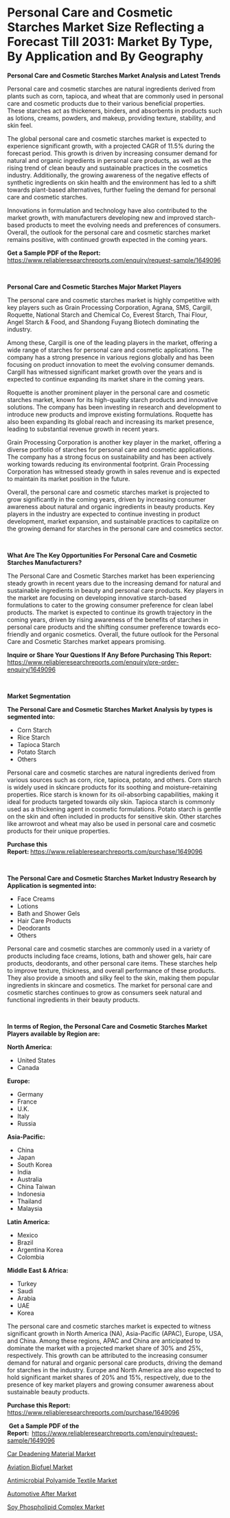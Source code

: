 <p><h1>Personal Care and Cosmetic Starches Market Size Reflecting a Forecast Till 2031: Market By Type, By Application and By Geography</h1></p><p><strong>Personal Care and Cosmetic Starches Market Analysis and Latest Trends</strong></p>
<p><p>Personal care and cosmetic starches are natural ingredients derived from plants such as corn, tapioca, and wheat that are commonly used in personal care and cosmetic products due to their various beneficial properties. These starches act as thickeners, binders, and absorbents in products such as lotions, creams, powders, and makeup, providing texture, stability, and skin feel.</p><p>The global personal care and cosmetic starches market is expected to experience significant growth, with a projected CAGR of 11.5% during the forecast period. This growth is driven by increasing consumer demand for natural and organic ingredients in personal care products, as well as the rising trend of clean beauty and sustainable practices in the cosmetics industry. Additionally, the growing awareness of the negative effects of synthetic ingredients on skin health and the environment has led to a shift towards plant-based alternatives, further fueling the demand for personal care and cosmetic starches.</p><p>Innovations in formulation and technology have also contributed to the market growth, with manufacturers developing new and improved starch-based products to meet the evolving needs and preferences of consumers. Overall, the outlook for the personal care and cosmetic starches market remains positive, with continued growth expected in the coming years.</p></p>
<p><strong>Get a Sample PDF of the Report:&nbsp;</strong> <a href="https://www.reliableresearchreports.com/enquiry/request-sample/1649096">https://www.reliableresearchreports.com/enquiry/request-sample/1649096</a></p>
<p>&nbsp;</p>
<p><strong>Personal Care and Cosmetic Starches Major Market Players</strong></p>
<p><p>The personal care and cosmetic starches market is highly competitive with key players such as Grain Processing Corporation, Agrana, SMS, Cargill, Roquette, National Starch and Chemical Co, Everest Starch, Thai Flour, Angel Starch & Food, and Shandong Fuyang Biotech dominating the industry.</p><p>Among these, Cargill is one of the leading players in the market, offering a wide range of starches for personal care and cosmetic applications. The company has a strong presence in various regions globally and has been focusing on product innovation to meet the evolving consumer demands. Cargill has witnessed significant market growth over the years and is expected to continue expanding its market share in the coming years.</p><p>Roquette is another prominent player in the personal care and cosmetic starches market, known for its high-quality starch products and innovative solutions. The company has been investing in research and development to introduce new products and improve existing formulations. Roquette has also been expanding its global reach and increasing its market presence, leading to substantial revenue growth in recent years.</p><p>Grain Processing Corporation is another key player in the market, offering a diverse portfolio of starches for personal care and cosmetic applications. The company has a strong focus on sustainability and has been actively working towards reducing its environmental footprint. Grain Processing Corporation has witnessed steady growth in sales revenue and is expected to maintain its market position in the future.</p><p>Overall, the personal care and cosmetic starches market is projected to grow significantly in the coming years, driven by increasing consumer awareness about natural and organic ingredients in beauty products. Key players in the industry are expected to continue investing in product development, market expansion, and sustainable practices to capitalize on the growing demand for starches in the personal care and cosmetics sector.</p></p>
<p>&nbsp;</p>
<p><strong>What Are The Key Opportunities For Personal Care and Cosmetic Starches Manufacturers?</strong></p>
<p><p>The Personal Care and Cosmetic Starches market has been experiencing steady growth in recent years due to the increasing demand for natural and sustainable ingredients in beauty and personal care products. Key players in the market are focusing on developing innovative starch-based formulations to cater to the growing consumer preference for clean label products. The market is expected to continue its growth trajectory in the coming years, driven by rising awareness of the benefits of starches in personal care products and the shifting consumer preference towards eco-friendly and organic cosmetics. Overall, the future outlook for the Personal Care and Cosmetic Starches market appears promising.</p></p>
<p><strong>Inquire or Share Your Questions If Any Before Purchasing This Report:</strong> <a href="https://www.reliableresearchreports.com/enquiry/pre-order-enquiry/1649096">https://www.reliableresearchreports.com/enquiry/pre-order-enquiry/1649096</a></p>
<p>&nbsp;</p>
<p><strong>Market Segmentation</strong></p>
<p><strong>The Personal Care and Cosmetic Starches Market Analysis by types is segmented into:</strong></p>
<p><ul><li>Corn Starch</li><li>Rice Starch</li><li>Tapioca Starch</li><li>Potato Starch</li><li>Others</li></ul></p>
<p><p>Personal care and cosmetic starches are natural ingredients derived from various sources such as corn, rice, tapioca, potato, and others. Corn starch is widely used in skincare products for its soothing and moisture-retaining properties. Rice starch is known for its oil-absorbing capabilities, making it ideal for products targeted towards oily skin. Tapioca starch is commonly used as a thickening agent in cosmetic formulations. Potato starch is gentle on the skin and often included in products for sensitive skin. Other starches like arrowroot and wheat may also be used in personal care and cosmetic products for their unique properties.</p></p>
<p><strong>Purchase this Report:&nbsp;</strong><a href="https://www.reliableresearchreports.com/purchase/1649096">https://www.reliableresearchreports.com/purchase/1649096</a></p>
<p>&nbsp;</p>
<p><strong>The Personal Care and Cosmetic Starches Market Industry Research by Application is segmented into:</strong></p>
<p><ul><li>Face Creams</li><li>Lotions</li><li>Bath and Shower Gels</li><li>Hair Care Products</li><li>Deodorants</li><li>Others</li></ul></p>
<p><p>Personal care and cosmetic starches are commonly used in a variety of products including face creams, lotions, bath and shower gels, hair care products, deodorants, and other personal care items. These starches help to improve texture, thickness, and overall performance of these products. They also provide a smooth and silky feel to the skin, making them popular ingredients in skincare and cosmetics. The market for personal care and cosmetic starches continues to grow as consumers seek natural and functional ingredients in their beauty products.</p></p>
<p>&nbsp;</p>
<p><strong>In terms of Region, the Personal Care and Cosmetic Starches Market Players available by Region are:</strong></p>
<p>
    <p> <strong> North America: </strong>
        <ul>
            <li>United States</li>
            <li>Canada</li>
        </ul>
        </p> 
    <p> <strong> Europe: </strong>
        <ul>
            <li>Germany</li>
            <li>France</li>
            <li>U.K.</li>
            <li>Italy</li>
            <li>Russia</li>
        </ul>
        </p> 
    <p> <strong> Asia-Pacific: </strong>
        <ul>
            <li>China</li>
            <li>Japan</li>
            <li>South Korea</li>
            <li>India</li>
            <li>Australia</li>
            <li>China Taiwan</li>
            <li>Indonesia</li>
            <li>Thailand</li>
            <li>Malaysia</li>
        </ul>
        </p> 
    <p> <strong> Latin America: </strong>
        <ul>
            <li>Mexico</li>
            <li>Brazil</li>
            <li>Argentina Korea</li>
            <li>Colombia</li>
        </ul>
        </p> 
    <p> <strong> Middle East & Africa: </strong>
        <ul>
            <li>Turkey</li>
            <li>Saudi</li>
            <li>Arabia</li>
            <li>UAE</li>
            <li>Korea</li>
        </ul>
    </p>
    </p>
<p><p>The personal care and cosmetic starches market is expected to witness significant growth in North America (NA), Asia-Pacific (APAC), Europe, USA, and China. Among these regions, APAC and China are anticipated to dominate the market with a projected market share of 30% and 25%, respectively. This growth can be attributed to the increasing consumer demand for natural and organic personal care products, driving the demand for starches in the industry. Europe and North America are also expected to hold significant market shares of 20% and 15%, respectively, due to the presence of key market players and growing consumer awareness about sustainable beauty products.</p></p>
<p><strong>Purchase this Report: </strong><a href="https://www.reliableresearchreports.com/purchase/1649096">https://www.reliableresearchreports.com/purchase/1649096</a></p>
<p>&nbsp;<strong>Get a Sample PDF of the Report:&nbsp;&nbsp;</strong><a href="https://www.reliableresearchreports.com/enquiry/request-sample/1649096">https://www.reliableresearchreports.com/enquiry/request-sample/1649096</a></p>
<p><strong></strong></p>
<p><p><a href="https://medium.com/@samirmayert_36715/car-deadening-material-market-outlook-industry-overview-and-forecast-2024-to-2031-3d4c36872bf0">Car Deadening Material Market</a></p><p><a href="https://medium.com/@scotpurdy654/aviation-biofuel-market-analysis-its-cagr-market-segmentation-and-global-industry-overview-0024a987a4ed">Aviation Biofuel Market</a></p><p><a href="https://github.com/JameTravis/Market-Research-Report-List-3/blob/main/antimicrobial-polyamide-textile-market.md">Antimicrobial Polyamide Textile Market</a></p><p><a href="https://medium.com/@scotpurdy654/automotive-after-market-analysis-and-sze-forecasted-for-period-from-2024-to-2031-6a440f598ec6">Automotive After Market</a></p><p><a href="https://github.com/lataunyatinikmelvin59ilbd0dv/Market-Research-Report-List-1/blob/main/soy-phospholipid-complex-market.md">Soy Phospholipid Complex Market</a></p></p>